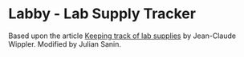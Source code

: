 # Labby - Lab Supply Tracker

Based upon the article [Keeping track of lab supplies](http://jeelabs.org/article/1601c/)
by Jean-Claude Wippler. Modified by Julian Sanin.